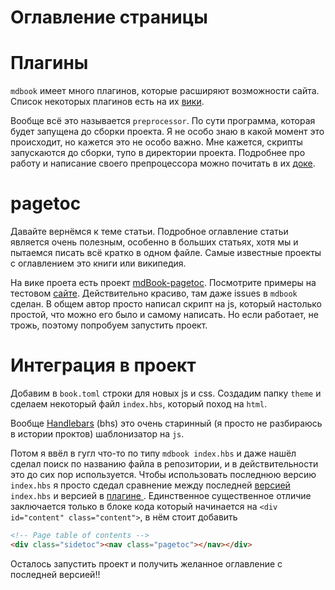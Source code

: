 # Оглавление страницы

# Плагины

`mdbook` имеет много плагинов, которые расширяют возможности сайта. Список некоторых плагинов есть на их [вики](https://github.com/rust-lang/mdBook/wiki/Third-party-plugins#preprocessors).

Вообще всё это называется `preprocessor`. По сути программа, которая будет запущена до сборки проекта. Я не особо знаю в какой момент это происходит, но кажется это не особо важно. Мне кажется, скрипты запускаются до сборки, тупо в директории проекта. Подробнее про работу и написание своего препроцессора можно почитать в их [доке](https://rust-lang.github.io/mdBook/for_developers/preprocessors.html).

# pagetoc

Давайте вернёмся к теме статьи. Подробное оглавление статьи является очень полезным, особенно в больших статьях, хотя мы и пытаемся писать всё кратко в одном файле. Самые известные проекты с оглавлением это книги или википедия.

На вике проета есть проект [mdBook-pagetoc](https://github.com/JorelAli/mdBook-pagetoc). Посмотрите примеры на тестовом [сайте](https://jorel.dev/mdBook-pagetoc). Действительно красиво, там даже issues в `mdbook` сделан. В общем автор просто написал скрипт на js, который настолько простой, что можно его было и самому написать. Но если работает, не трожь, поэтому попробуем запустить проект.

# Интеграция в проект

Добавим в `book.toml` строки для новых js и css. Создадим папку `theme` и сделаем некоторый файл `index.hbs`, который поход на `html`.

Вообще [Handlebars](https://handlebarsjs.com/) (bhs) это очень старинный (я просто не разбираюсь в истории проктов) шаблонизатор на `js`.

Потом я ввёл в гугл что-то по типу `mdbook index.hbs` и даже нашёл сделал поиск по названию файла в репозитории, и в действительности это до сих пор используется. Чтобы использовать последнюю версию `index.hbs` я просто сдедал сравнение между последней [версией](https://raw.githubusercontent.com/rust-lang/mdBook/master/src/theme/index.hbs) `index.hbs` и версией в [плагине ](https://raw.githubusercontent.com/JorelAli/mdBook-pagetoc/master/theme/index.hbs). Единственное существенное отличие заключается только в блоке кода который начинается на `<div id="content" class="content">`, в нём стоит добавить 

```html
<!-- Page table of contents -->
<div class="sidetoc"><nav class="pagetoc"></nav></div>
```

Осталось запустить проект и получить желанное оглавление с последней версией!!